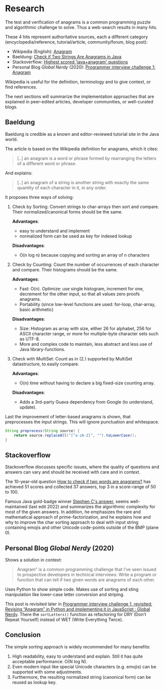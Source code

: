 # Research

The test and verification of anagrams is a common programming puzzle and algorithmic challenge to solve. Thus a
web-search results in many hits.

These 4 hits represent authoritative sources, each a different category (encyclopedia/reference, tutorial/article, community/forum, blog post):

* Wikipedia (English): [Anagram](https://en.wikipedia.org/wiki/Anagram)
* Baeldung: [Check if Two Strings Are Anagrams in Java](https://www.baeldung.com/java-strings-anagrams)
* Stackoverflow: [Highest scored 'java+anagram' questions](https://stackoverflow.com/questions/tagged/java+anagram)
* Personal Blog _Global Nerdy_ (2020): [Programmer interview challenge 1: Anagram](https://www.globalnerdy.com/2020/06/10/programmer-interview-challenge-1-anagram/)

Wikipedia is useful for the definition, terminology and to give context, or find references.

The next sections will summarize the implementation approaches that are explained in peer-edited articles, developer communities, or well-curated blogs.

## Baeldung

Baeldung is credible as a known and editor-reviewed tutorial site in the Java world.

The article is based on the Wikipedia definition for anagrams, which it cites:
> [..] an anagram is a word or phrase formed by rearranging the letters of a different word or phrase.

And explains:
> [..] an anagram of a string is another string with exactly the same quantity of each character in it, in any order.

It proposes three ways of solving:

1. Check by Sorting: Convert strings to char-arrays then sort and compare.
   Their normalized/canonical forms should be the same.

   **Advantages**:
    * easy to understand and implement
    * normalized form can be used as key for indexed lookup
      
   **Disadvantages**:
    * O(n log n) because copying and sorting an array of n characters
2. Check by Counting: Count the number of occurrences of each character and compare.
   Their histograms should be the same.

   **Advantages**:
    * Fast: O(n). Optimize: use single histogram, increment for one, decrement for the other input, so that all values
      zero proofs anagrams.
    * Portability (since low-level functions are used: for-loop, char-array, basic arithmetic)
    
   **Disadvantages**:
    * Size: Histogram as array with size, either 26 for alphabet, 256 for ASCII character range, or more for
      multiple-byte character sets such as UTF-8.
    * More and complex code to maintain, less abstract and less use of Java library-functions.
3. Check with MultiSet: Count as in (2.) supported by MultiSet datastructure, to easily compare.
   
   **Advantages**:
    * O(n) time without having to declare a big fixed-size counting array.
    
   **Disadvantages**:
    * Adds a 3rd-party Guava dependency from Google (to understand, update).

Last the improvement of letter-based anagrams is shown, that preprocesses the input strings. This will ignore
punctuation and whitespace.

```java
String preprocess(String source) {
    return source.replaceAll("[^a-zA-Z]", "").toLowerCase();
}
```

## Stackoverflow
Stackoverflow discusses specific issues, where the quality of questions and answers can vary and should be received with care and in context.

The 10-year-old question [How to check if two words are anagrams?](https://stackoverflow.com/questions/15045640/how-to-check-if-two-words-are-anagrams)
has achieved 51 scores and collected 37 answers, top 3 in a score-range of 50 to 100.

Famous Java gold-badge winner [Stephen C's answer](https://stackoverflow.com/a/26070946/5730279), seems
well-maintained (last edit 2022) and summarizes the algorithmic complexity for most of the given answers.
In addition, he emphasizes the rare and mathematical approach of prime-factorization, and he explains how and why to
improve the char sorting approach to deal with input string containing emojis and other Unicode code-points outside of
the BMP (plane 0).

## Personal Blog _Global Nerdy_ (2020)

Shows a solution in context:
> Anagram” is a common programming challenge that I’ve seen issued to prospective developers in technical interviews:
> Write a program or function that can tell if two given words are anagrams of each other.

Uses Python to show simple code. Makes use of sorting and sting manipulation like lower-case letter conversion and
striping.

This post is revisited later in [Programmer interview challenge 1, revisited: Revising “Anagram” in Python and implementing it in JavaScript : Global Nerdy](https://www.globalnerdy.com/2020/06/11/programmer-interview-challenge-1-revisited-revising-anagram-in-python-and-implementing-it-in-javascript/).
There the `sortLetters()` function as refactoring for DRY (Don’t Repeat Yourself) instead of WET (Write Everything
Twice).

## Conclusion

The simple sorting approach is widely recommended for many benefits:

1. High readability, easy to understand and explain. Still it has quite acceptable performance: O(N log N).
2. Even modern input like special Unicode characters (e.g. emojis) can be supported with some adjustments.
3. Furthermore, the resulting normalized string (canonical form) can be reused as lookup key.